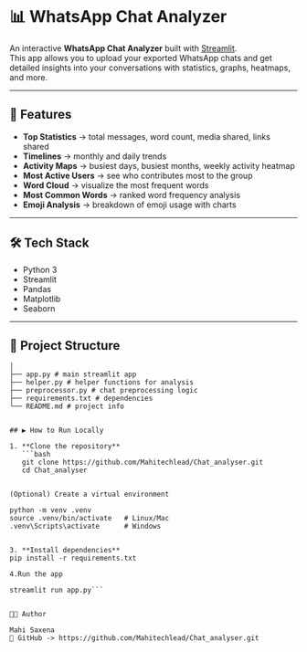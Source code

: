 # 📊 WhatsApp Chat Analyzer

An interactive **WhatsApp Chat Analyzer** built with [Streamlit](https://streamlit.io/).  
This app allows you to upload your exported WhatsApp chats and get detailed insights into your conversations with statistics, graphs, heatmaps, and more.

---

## 🚀 Features
- **Top Statistics** → total messages, word count, media shared, links shared  
- **Timelines** → monthly and daily trends  
- **Activity Maps** → busiest days, busiest months, weekly activity heatmap  
- **Most Active Users** → see who contributes most to the group  
- **Word Cloud** → visualize the most frequent words  
- **Most Common Words** → ranked word frequency analysis  
- **Emoji Analysis** → breakdown of emoji usage with charts  

---

## 🛠️ Tech Stack
- Python 3  
- Streamlit  
- Pandas  
- Matplotlib  
- Seaborn  

---

## 📂 Project Structure
```whatsapp-chat-analyzer/
│
├── app.py # main streamlit app
├── helper.py # helper functions for analysis
├── preprocessor.py # chat preprocessing logic
├── requirements.txt # dependencies
└── README.md # project info


## ▶️ How to Run Locally

1. **Clone the repository**
   ```bash
   git clone https://github.com/Mahitechlead/Chat_analyser.git
   cd Chat_analyser
   

(Optional) Create a virtual environment

python -m venv .venv
source .venv/bin/activate   # Linux/Mac
.venv\Scripts\activate      # Windows


3. **Install dependencies**
pip install -r requirements.txt

4.Run the app

streamlit run app.py```
 

👩‍💻 Author

Mahi Saxena
📌 GitHub -> https://github.com/Mahitechlead/Chat_analyser.git